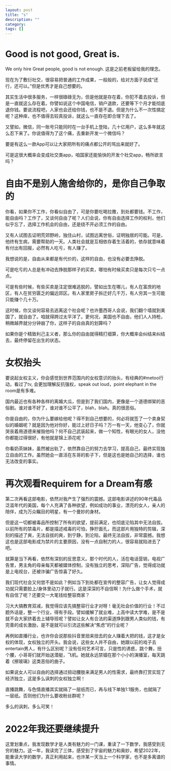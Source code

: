```yaml
---
layout: post
title: "s"
description: ""
category: 
tags: []
---
```


# Good is not good, Great is.
We only hire Great people, good is not enough. 这是之前老板留给我的理念。

现在为了敷衍社交，很容易把普通的工作成果，一般般的，给对方面子说成“还行，还可以。”但是优秀才是自己想要的。

其实生活中很多服务，一样很碌碌无为，但是他就是存在着，你犯不着去投诉，但是一直就这么存在着。你譬如说这个中国电信，销户退款，还要等下个月才能彻底退你钱。要说流程吧，人家也会还给你钱，也不是不退。但是为什么不一次性搞定呢？这种痒，也不值得去较真投诉，就这么一直存在即合理下去了。

又譬如，微信，同一账号只能同时在一台手机上登陆，几十亿用户，这么多年就这么忍下来了。你说值得为了这个痛，去重新开发一个微信吗？

要是有这么一款App可以让大家把所有的痛点都公开的骂出来就好了。

可是这很大概率会变成社交类app，咱国家还能愉快的开发个社交app，畅所欲言吗？

# 自由不是别人施舍给你的，是你自己争取的

你看，如果你不工作，你看似自由了，可是你要吃喝拉撒，到处都要钱。不工作，能自由吗？工作了，又谈何自由了呢？人们会说，你有自由选择工作的权利，他们似乎忘了，选择工作机会的自由，还是绕不开必须工作的自由。

又有人试图去证明荒郊野岭，独住山村，试图远离世俗，证明独居的可能。可是，他终有生病，需要帮助的一天。人类社会就是互相依存着生活着的，依存就意味着有付出有回报，必然有人吃亏，有人赚了。

我想说的是，自由从来都是有代价的，这样的自由，也没有必要去挣脱。

可是吃亏的人总是有冲动去挣脱那样子的买卖，哪怕有时候买卖只是每次只亏一点点。

可是有些时候，有些买卖是注定很难逃脱的，譬如出生在哪儿，有人在富庶的地区，有人在贫穷匮乏的偏远郊区。有人家里房子拆迁好几千万，有人穷其一生可能只能赚个几十万。

这时候，你又谈何容易去逃离这个社会呢？也许墨西哥人会说，我们翻个墙就到美国了，就自由了。咱就得跨过太平洋了。更何况，美国也不自由，他们人人持枪，稍微越界就分分钟崩了你，这样子的自由真的划算吗？

如果你是个精致利己主义者，那么你的自由就得精打细算，你大概率会纠结来纠结去，最终停留在出生的状态。

# 女权抬头
要说起女权主义，你会感觉到世界范围内的女权意识的抬头，有经典的#metoo行动，看过了tv<Catch and Kill>, 会更加理解反抗强权，speak out loud，point elephant in the room是有多难。

国内最近也有各种各样的离婚大瓜，但是到了我们国内，更像是一个道德绑架的恶俗剧。谁对谁不好了，谁对谁不公平了，blah，blah。真的很恶俗。

你是自由的，你为什么要嫁给他呢？得不到自己想要的，何必将就签了一个卖身契似的婚姻呢？就是因为他对你好，能过上好日子吗？万一有一天，他变心了，你就哭丧着用道德来摧毁他吗？何不自己武装起来，做一个知性，有眼光的女人，没他你都能过得很好，有他就是锦上添花呢？

你看奶茶妹妹，虽然被出轨了，依然靠自己的努力去学习，提高自己，最终实现独立自由的工作。虽然她会一直活在东哥的影子下，但是这也是她自己的选择，谁也无法改变的事实。

# 再次观看Requirem for a Dream有感

第二次再看这部电影，依然对我产生了强烈的震撼。这部电影讲述的90年代毒品泛滥年代的美国，每个人充满了各种欲望，例如成功的事业，漂亮的女人，亲人的陪伴，成为万众瞩目的明星，有一个曼妙的身材。

但是这一切都被毒品所控制了所有的欲望，提前满足，也彻底沦陷其中无法自拔。以前所有的禁毒片，都是描述戒毒的可怕，狰狞面孔，而这部片用独特的剪辑，深刻的描述了爽，无法自拔的爽，到宁静，到沦陷，最终无法自拔，非常震撼。我想这也是这部电影成为禁片的主要原因，没有一点自制力的人，很容易就陷进去了吧。

就算是当下再看，依然有深刻的反思意义。那个时代的人，活在电话营销，电视广告里，男主角的母亲每天都被媒体控制，没有独立的思考，深陷广告，觉得成功就是上电视台，还被诈骗广告惊喜了好久。

我们现代社会又何尝不是如此？例如当下到处都在宣传的整容广告，让女人觉得成功就只需要脸上/身体里动刀子就行。这是深深的不自信啊！为什么做个手术，就有自信了呢？还要交一大笔钱给整容商家？

习大大搞教育双减，我觉得应该先搞整容行业才对呀！毫无社会价值的行业！不过题外话是，整一个行业，得有手段。譬如缓解了就业难，上高中读大学难，是不是就不会大家挤着去上辅导班呢？譬如让女人有合法的渠道挣到跟男人类似的钱，有完善的成长激励，是不是就可以引流这些解决“焦虑”的行业呢？

再例如直播行业，也许你会说那些抖音里扭来扭去的女人赚着大把的钱，这才是女权的体现，女权独立的开头。我会说，这些女人并不自由，她跟以前的戏子去entertain男人，有什么区别呢？没有任何艺术可言，只是性的诱惑，跳个舞，扭个腰，小哥哥们就开始送潜艇，飞机。她就永远禁锢在那个小小的演播室，每天跳着《擦玻璃》这类恶俗的曲子。

如果说女人可以自由的选择通过扭动腰肢来满足男人的性需求，最终靠打赏实现了经济独立，这是多么讽刺的女权独立啊！

直播跳舞，与色情直播其实就隔了一层纸而已，再与线下单独1:1服务，也就隔了一层纸。否则他们为什么要收粉丝群呢？

多么的讽刺，多么可笑！

# 2022年我还要继续提升

这里划重点，我发现数学才是人类有魅力的一门课，重读了一下数学，我感受到无穷的魅力。这一年，我读完了三体，感受到了宇宙的魅力和奥妙，希望2022年，能重读大学的数学，真正利用起来，也许某一天当上一个科学家，也不是多离谱的事情。










